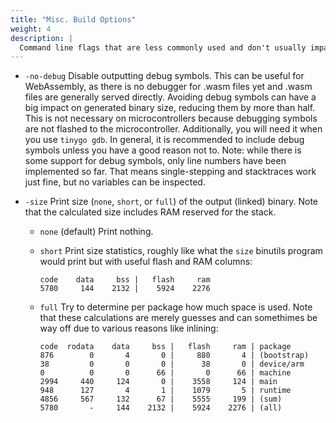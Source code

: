 ```yaml
---
title: "Misc. Build Options"
weight: 4
description: |
  Command line flags that are less commonly used and don't usually impact the build.
---
```


- `-no-debug`
Disable outputting debug symbols. This can be useful for WebAssembly, as there is no debugger for .wasm files yet and .wasm files are generally served directly. Avoiding debug symbols can have a big impact on generated binary size, reducing them by more than half.
This is not necessary on microcontrollers because debugging symbols are not flashed to the microcontroller. Additionally, you will need it when you use `tinygo gdb`. In general, it is recommended to include debug symbols unless you have a good reason not to.
Note: while there is some support for debug symbols, only line numbers have been implemented so far. That means single-stepping and stacktraces work just fine, but no variables can be inspected.

- `-size`
    Print size (``none``, ``short``, or ``full``) of the output (linked) binary. Note that the calculated size includes RAM reserved for the stack.

    - `none` (default)
        Print nothing.
    
    - `short`
        Print size statistics, roughly like what the ``size`` binutils program would print but with useful flash and RAM columns:
        ```
        code    data     bss |   flash     ram
        5780     144    2132 |    5924    2276
        ```
    
    - `full`
        Try to determine per package how much space is used. Note that these calculations are merely guesses and can somethimes be way off due to various reasons like inlining:
        ```
        code  rodata    data     bss |   flash     ram | package
        876        0       4       0 |     880       4 | (bootstrap)
        38         0       0       0 |      38       0 | device/arm
        0          0       0      66 |       0      66 | machine
        2994     440     124       0 |    3558     124 | main
        948      127       4       1 |    1079       5 | runtime
        4856     567     132      67 |    5555     199 | (sum)
        5780       -     144    2132 |    5924    2276 | (all)
        ```
